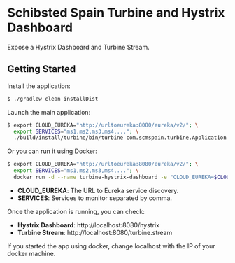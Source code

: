 # Schibsted Spain Turbine and Hystrix Dashboard
Expose a Hystrix Dashboard and Turbine Stream. 

## Getting Started
Install the application:

```bash
$ ./gradlew clean installDist
```

Launch the main application:

```bash
$ export CLOUD_EUREKA="http://urltoeureka:8080/eureka/v2/"; \
  export SERVICES="ms1,ms2,ms3,ms4,..."; \
  ./build/install/turbine/bin/turbine com.scmspain.turbine.Application
```

Or you can run it using Docker:

```bash
$ export CLOUD_EUREKA="http://urltoeureka:8080/eureka/v2/"; \
  export SERVICES="ms1,ms2,ms3,ms4,..."; \
  docker run -d --name turbine-hystrix-dashboard -e "CLOUD_EUREKA=$CLOUD_EUREKA" -e "SERVICES=$SERVICES" -p 8080:8080 schibstedspain/turbine-hystrix-dashboard
```

* **CLOUD_EUREKA**: The URL to Eureka service discovery.
* **SERVICES**: Services to monitor separated by comma.

Once the application is running, you can check:

* **Hystrix Dashboard**: http://localhost:8080/hystrix
* **Turbine Stream**: http://localhost:8080/turbine.stream

If you started the app using docker, change localhost with the IP of your docker machine.
